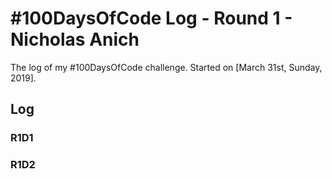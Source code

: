 # #100DaysOfCode Log - Round 1 - Nicholas Anich

The log of my #100DaysOfCode challenge. Started on [March 31st, Sunday, 2019].

## Log

### R1D1 


### R1D2
